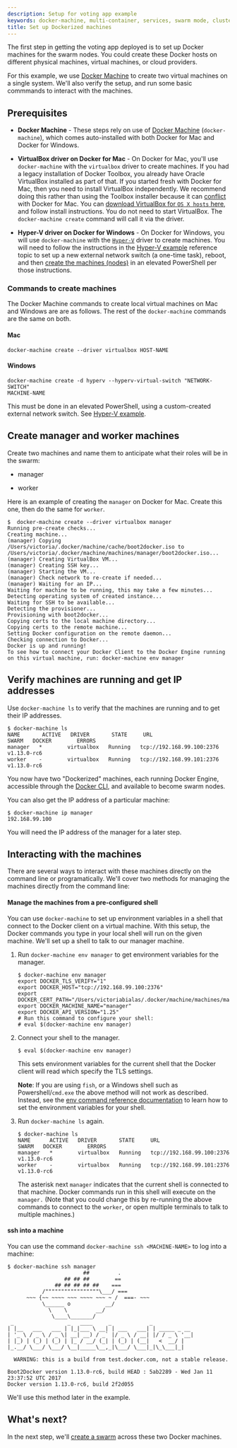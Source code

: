 ```yaml
---
description: Setup for voting app example
keywords: docker-machine, multi-container, services, swarm mode, cluster, voting app
title: Set up Dockerized machines
---
```


The first step in getting the voting app deployed is to set up Docker machines
for the swarm nodes. You could create these Docker hosts on different physical
machines, virtual machines, or cloud providers.

For this example, we use [Docker Machine](/machine/get-started.md) to create two
virtual machines on a single system. We'll also verify the setup, and
run some basic commmands to interact with the machines.

## Prerequisites

* **Docker Machine** - These steps rely on use of
[Docker Machine](/machine/get-started.md) (`docker-machine`), which
comes auto-installed with both Docker for Mac and Docker for Windows.

* **VirtualBox driver on Docker for Mac** - On Docker for Mac, you'll
use `docker-machine` with the `virtualbox` driver to create machines. If you had
a legacy installation of Docker Toolbox, you already have Oracle VirtualBox
installed as part of that. If you started fresh with Docker for Mac, then you
need to install VirtualBox independently. We recommend doing this rather than
using the Toolbox installer because it can
[conflict](/docker-for-mac/docker-toolbox.md) with Docker for Mac. You can
[download VirtualBox for `OS X hosts`
here](https://www.virtualbox.org/wiki/Downloads), and follow install
instructions. You do not need to start VirtualBox. The `docker-machine create`
command will call it via the driver.

* **Hyper-V driver on Docker for Windows** - On Docker for Windows, you
will use `docker-machine` with the [`Hyper-V`](/machine/drivers/hyper-v/) driver
to create machines. You will need to follow the instructions in the [Hyper-V
example](/machine/drivers/hyper-v#example) reference topic to set up a new
external network switch (a one-time task), reboot, and then
[create the machines (nodes)](/machine/drivers/hyper-v.md#create-the-nodes-with-docker-machine-and-the-microsoft-hyper-v-driver)
in an elevated PowerShell per those instructions.

### Commands to create machines

The Docker Machine commands to create local virtual machines on Mac and Windows are are as follows. The rest of the `docker-machine` commands are the same on both.

#### Mac

```
docker-machine create --driver virtualbox HOST-NAME
```

#### Windows

```
docker-machine create -d hyperv --hyperv-virtual-switch "NETWORK-SWITCH"
MACHINE-NAME
```

This must be done in an elevated PowerShell, using a custom-created external network switch. See [Hyper-V example](/machine/drivers/hyper-v#example).

## Create manager and worker machines

Create two machines and name them to anticipate what their roles will be in the swarm:

* manager

* worker

Here is an example of creating the `manager` on Docker for Mac. Create this one, then do the same for `worker`.

```
$  docker-machine create --driver virtualbox manager
Running pre-create checks...
Creating machine...
(manager) Copying /Users/victoria/.docker/machine/cache/boot2docker.iso to /Users/victoria/.docker/machine/machines/manager/boot2docker.iso...
(manager) Creating VirtualBox VM...
(manager) Creating SSH key...
(manager) Starting the VM...
(manager) Check network to re-create if needed...
(manager) Waiting for an IP...
Waiting for machine to be running, this may take a few minutes...
Detecting operating system of created instance...
Waiting for SSH to be available...
Detecting the provisioner...
Provisioning with boot2docker...
Copying certs to the local machine directory...
Copying certs to the remote machine...
Setting Docker configuration on the remote daemon...
Checking connection to Docker...
Docker is up and running!
To see how to connect your Docker Client to the Docker Engine running on this virtual machine, run: docker-machine env manager
```

## Verify machines are running and get IP addresses

Use `docker-machine ls` to verify that the machines are
running and to get their IP addresses.

```
$ docker-machine ls
NAME       ACTIVE   DRIVER       STATE     URL                         SWARM   DOCKER        ERRORS
manager   *        virtualbox   Running   tcp://192.168.99.100:2376           v1.13.0-rc6
worker    -        virtualbox   Running   tcp://192.168.99.101:2376           v1.13.0-rc6
```

You now have two "Dockerized" machines, each running
Docker Engine, accessible through the
[Docker CLI](/engine/reference/commandline/docker.md), and available
to become swarm nodes.

You can also get the IP address of a particular machine:

```
$ docker-machine ip manager
192.168.99.100
```

You will need the IP address of the manager for a later step.

## Interacting with the machines

There are several ways to interact with these machines directly on the command line or programatically. We'll cover two methods for managing the machines directly from the command line:

#### Manage the machines from a pre-configured shell

You can use `docker-machine` to set up environment variables in a shell that connect to the Docker client on a virtual machine. With this setup, the Docker commands you type in your local shell will run on the given machine. We'll set up a shell to talk to our manager machine.

1.  Run `docker-machine env manager` to get environment variables for the manager.

    ```
    $ docker-machine env manager
    export DOCKER_TLS_VERIFY="1"
    export DOCKER_HOST="tcp://192.168.99.100:2376"
    export DOCKER_CERT_PATH="/Users/victoriabialas/.docker/machine/machines/manager"
    export DOCKER_MACHINE_NAME="manager"
    export DOCKER_API_VERSION="1.25"
    # Run this command to configure your shell:
    # eval $(docker-machine env manager)
    ```

2.  Connect your shell to the manager.
    ```
    $ eval $(docker-machine env manager)
    ```

    This sets environment variables for the current shell that the Docker client will read which specify the TLS settings.

    **Note**: If you are using `fish`, or a Windows shell such as
    Powershell/`cmd.exe` the above method will not work as described.
    Instead, see the [env command reference documentation](/machine/reference/env.md) to learn how to set the environment variables for your shell.

3.  Run `docker-machine ls` again.

    ```
    $ docker-machine ls
    NAME      ACTIVE   DRIVER       STATE     URL                         SWARM   DOCKER        ERRORS
    manager   *        virtualbox   Running   tcp://192.168.99.100:2376           v1.13.0-rc6   
    worker    -        virtualbox   Running   tcp://192.168.99.101:2376           v1.13.0-rc6   
    ```

    The asterisk next `manager` indicates that the current shell is connected to that machine. Docker commands run in this shell will execute on the `manager.` (Note that you could change this by re-running the above commands to connect to the `worker`, or open multiple terminals to talk to multiple machines.)

#### ssh into a machine

You can use the command `docker-machine ssh <MACHINE-NAME>` to log into a machine:

```
$ docker-machine ssh manager
                        ##         .
                  ## ## ##        ==
               ## ## ## ## ##    ===
           /"""""""""""""""""\___/ ===
      ~~~ {~~ ~~~~ ~~~ ~~~~ ~~~ ~ /  ===- ~~~
           \______ o           __/
             \    \         __/
              \____\_______/
 _                 _   ____     _            _
| |__   ___   ___ | |_|___ \ __| | ___   ___| | _____ _ __
| '_ \ / _ \ / _ \| __| __) / _` |/ _ \ / __| |/ / _ \ '__|
| |_) | (_) | (_) | |_ / __/ (_| | (_) | (__|   <  __/ |
|_.__/ \___/ \___/ \__|_____\__,_|\___/ \___|_|\_\___|_|

  WARNING: this is a build from test.docker.com, not a stable release.

Boot2Docker version 1.13.0-rc6, build HEAD : 5ab2289 - Wed Jan 11 23:37:52 UTC 2017
Docker version 1.13.0-rc6, build 2f2d055
```

We'll use this method later in the example.

## What's next?

In the next step, we'll [create a swarm](create-swarm.md) across these two
Docker machines.
